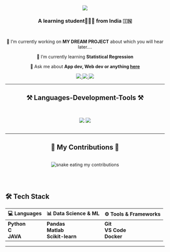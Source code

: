 <!-- <img align="right" src="https://visitor-badge.laobi.icu/badge?page_id=salesp07.salesp07" /> -->

<h1 align="center">
    <img src="https://readme-typing-svg.herokuapp.com/?font=Righteous&size=35&center=true&vCenter=true&width=500&height=70&duration=4000&lines=Hi+There!+👋;+I'm+CM+AmAn+!;+Follow🔎+me+for+more;" />
</h1>

<h3 align="center">A learning student👨🏻‍🎓 from India 🇮🇳</h3>

<br/>

<div align="center">
 
 🔭 I’m currently working on **MY DREAM PROJECT** 
      about which you will hear later....
 
 🌱 I’m currently learning **Statistical Regression**

💬 Ask me about **App dev, Web dev or anything [here](https://forms.gle/oxf8G69evreCbZdcA)**

</div>
 
<div align="center"> 
  <a href="mailto:exehyper999@gmail.com">
    <img src="https://img.shields.io/badge/Gmail-333333?style=for-the-badge&logo=gmail&logoColor=red" />
  </a>
  <a href="https://x.com/OperatorLinux" target="_blank">
    <img src="https://img.shields.io/badge/Twitter-1DA1F2?style=for-the-badge&logo=twitter&logoColor=white" />
  </a>
  <a href="https://cybermatic-aman.github.io/Portfolio/" target="_blank">
     <img src="https://img.shields.io/badge/Portfolio-FF5722?style=for-the-badge&logo=todoist&logoColor=white" target="_blank" /> <!-- sqlite, safari, google-chrome are other good icon options -->
  </a>
</div>

 <hr/>
 
<h2 align="center">⚒️ Languages-Development-Tools ⚒️</h2>
<br/>
<br/>
<div align="center">
    <img src="https://skillicons.dev/icons?i=html,css,javascript,python" />
    <img src="https://skillicons.dev/icons?i=nodejs,vscode,c,angular,mongodb,mysql,flask" /><br>
</div>

<br/>
<hr/>

<div align="center">
  <h2>🐍 My Contributions 🐍</h2>
  <br/>
  <img alt="snake eating my contributions" src="https://codepen.io/chrisgannon/pen/3443855ffc8fdfb2a036cdc9f200e90c" />
  
  <br/><br/>
</div>

<div>
<h2>🛠️ Tech Stack</h2>


<table>
  <thead>
    <tr>
      <th>💻 Languages</th>
      <th>📊 Data Science & ML</th>
      <th>⚙️ Tools & Frameworks</th>
    </tr>
  </thead>
  <tbody>
    <tr>
      <td>
        <strong>Python</strong>
        <div class="progress-container">
          <div class="progress-bar python"></div>
        </div>
        <strong>C</strong>
        <div class="progress-container">
          <div class="progress-bar c"></div>
        </div>
        <strong>JAVA</strong>
        <div class="progress-container">
          <div class="progress-bar sql"></div>
        </div>
      </td>
      <td>
        <strong>Pandas</strong>
        <div class="progress-container">
          <div class="progress-bar pandas"></div>
        </div>
        <strong>Matlab</strong>
        <div class="progress-container">
          <div class="progress-bar Matlab"></div>
        </div>
        <strong>Scikit-learn</strong>
        <div class="progress-container">
          <div class="progress-bar sklearn"></div>
        </div>
      </td>
      <td>
        <strong>Git</strong>
        <div class="progress-container">
          <div class="progress-bar git"></div>
        </div>
        <strong>VS Code</strong>
        <div class="progress-container">
          <div class="progress-bar" style="width: 85%; background-color: #3f51b5;"></div>
        </div>
        <strong>Docker</strong>
        <div class="progress-container">
          <div class="progress-bar" style="width: 60%; background-color: #00bcd4;"></div>
        </div>
      </td>
    </tr>
  </tbody>
</table>

</div>

<hr/>
<!-- <div align="center"> -->

<!-- </div> -->


